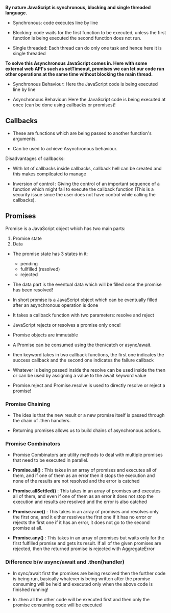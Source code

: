 **By nature JavaScript is synchronous, blocking and single threaded language.**

- Synchronous: code executes line by line

- Blocking: code waits for the first function to be executed, unless the first function is being executed the second function does not run.

- Single threaded: Each thread can do only one task and hence here it is single threaded

**To solve this Asynchronous JavaScript comes in. Here with some external web API's such as setTimeout, promises we can let our code run other operations at the same time without blocking the main thread.**

- Synchronous Behaviour: Here the JavaScript code is being executed line by line

- Asynchronous Behaviour: Here the JavaScript code is being executed at once (can be done using callbacks or promises)!

## Callbacks

- These are functions which are being passed to another function's arguments.

- Can be used to achieve Asynchronous behaviour.

Disadvantages of callbacks:

- With lot of callbacks inside callbacks, callback hell can be created and this makes compilcated to manage

- Inversion of control : Giving the control of an important sequence of a function which might fail to execute the callback function (This is a security issue since the user does not have control while calling the callbacks).

## Promises

Promise is a JavaScript object which has two main parts:

1. Promise state
2. Data

- The promise state has 3 states in it:

  - pending
  - fullfilled (resolved)
  - rejected

- The data part is the eventual data which will be filled once the promise has been resolved!

- In short promise is a JavaScript object which can be eventually filled after an asynchronous operation is done

- It takes a callback function with two parameters: resolve and reject

- JavaScript rejects or resolves a promise only once!

- Promise objects are immutable

- A Promise can be consumed using the then/catch or async/await.

- then keyword takes in two callback functions, the first one indicates the success callback and the second one indicates the failure callback

- Whatever is being passed inside the resolve can be used inside the then or can be used by assigning a value to the await keyword value

- Promise.reject and Promise.resolve is used to directly
  resolve or reject a promise!

### Promise Chaining

- The idea is that the new result or a new promise itself is passed through the chain of .then handlers.

- Returning promises allows us to build chains of asynchronous actions.

### Promise Combinators

- Promise Combinators are utility methods to deal with multiple promises that need to be executed in parallel.

- **Promise.all()** : This takes in an array of promises and executes all of them, and if one of them as an error then it stops the execution and none of the results are not resolved and the error is catched

- **Promise.allSettled()** : This takes in an array of promises and executes all of them, and even if one of them as an error it does not stop the execution and results are resolved and the error is also catched

- **Promise.race()** : This takes in an array of promises and resolves only the first one, and it either resolves the first one if it has no error or rejects the first one if it has an error, it does not go to the second promise at all.

- **Promise.any()** : This takes in an array of promises but waits only for the first fulfilled promise and gets its result. If all of the given promises are rejected, then the returned promise is rejected with AggregateError

### Difference b/w async/await and .then(handler)

- In sync/await first the promises are being resolved then the further code is being run, basically whatever is being written after the promise consuming will be held and executed only when the above code is finished running!

- In .then all the other code will be executed first and then only the promise consuming code will be executed
